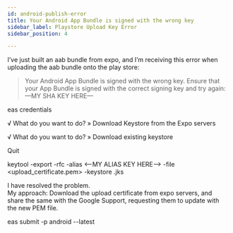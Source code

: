 ```yaml
---
id: android-publish-error
title: Your Android App Bundle is signed with the wrong key
sidebar_label: Playstore Upload Key Error
sidebar_position: 4

---
```

I’ve just built an aab bundle from expo, and I’m receiving this error when uploading the aab bundle onto the play store:

> Your Android App Bundle is signed with the wrong key. Ensure that your App Bundle is signed with the correct signing key and try again: —MY SHA KEY HERE—

eas credentials

√ What do you want to do? » Download Keystore from the Expo servers

√ What do you want to do? » Download existing keystore

Quit

keytool -export -rfc -alias <—MY ALIAS KEY HERE—> -file <upload_certificate.pem> -keystore <keystore file here>.jks

I have resolved the problem.  
My approach: Download the upload certificate from expo servers, and share the same with the Google Support, requesting them to update with the new PEM file.

eas submit -p android --latest